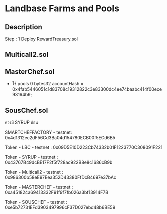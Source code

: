 # Landbase Farms and Pools

## Description

Step : 1
Deploy RewardTreasury.sol

## Multicall2.sol


## MasterChef.sol
* ใช้ pools 0
bytes32 accountHash = 0x4fab5446051c1d83708c19312822c3e83300dc4ee74baabc414f00ece93164b9;

## SousChef.sol
ควรมี SYRUP ก่อน

SMARTCHEFFACTORY - testnet: 0x4d1312ec2dF56Cd3Ba04d154780ECB00f5ECd6B5

Token - LBC - testnet : 0x09D5E10D223Cb74332b01F1223770C308091F221

Token - SYRUP - testnet : 0x43767B49dcBE17F2f5f728ac922B8e8c1686cB9b

Token - Multicall2 - testnet : 0x986300b58eE97Eea352D43380FfDcB4697e37bAc

Token - MASTERCHEF - testnet : 0xa451824a69413332F91f9f7fb026a3bf13914F7B


Token - SOUSCHEF - testnet : 0xe5b72731EFd3903497996cF37D027ebd48b6BE59